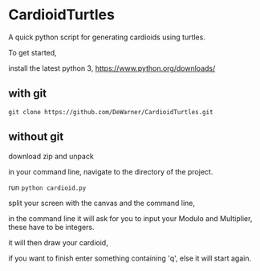 # CardioidTurtles
A quick python script for generating cardioids using turtles.

To get started,

install the latest python 3, https://www.python.org/downloads/

## with git

  `git clone https://github.com/DeWarner/CardioidTurtles.git`

## without git

  download zip and unpack

in your command line, navigate to the directory of the project.

run `python cardioid.py`

split your screen with the canvas and the command line,

in the command line it will ask for you to input your Modulo and Multiplier, these have to be integers.

it will then draw your cardioid,

if you want to finish enter something containing 'q', else it will start again.
